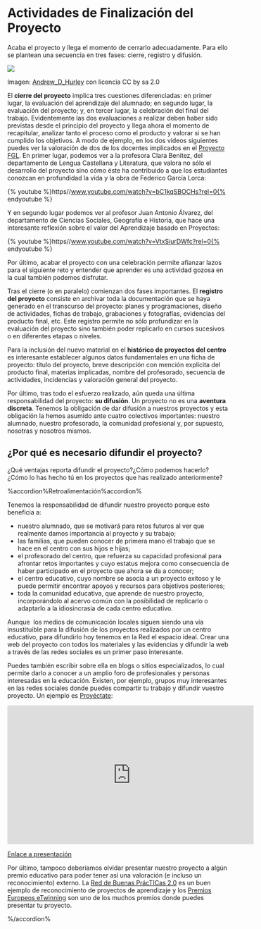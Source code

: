 
# Actividades de Finalización del Proyecto

Acaba el proyecto y llega el momento de cerrarlo adecuadamente. Para ello se plantean una secuencia en tres fases: cierre, registro y difusión.

![](https://raw.githubusercontent.com/catedu/abp/master/img/start_finish.jpg)

Imagen: [Andrew_D_Hurley](http://www.flickr.com/photos/15717926@N04/6254409229) con licencia CC by sa 2.0

El **cierre del proyecto** implica tres cuestiones diferenciadas: en primer lugar, la evaluación del aprendizaje del alumnado; en segundo lugar, la evaluación del proyecto; y, en tercer lugar, la celebración del final del trabajo. Evidentemente las dos evaluaciones a realizar deben haber sido previstas desde el principio del proyecto y llega ahora el momento de recapitular, analizar tanto el proceso como el producto y valorar si se han cumplido los objetivos. A modo de ejemplo, en los dos vídeos siguientes puedes ver la valoración de dos de los docentes implicados en el [Proyecto FGL](http://lorcaenlosmilagros.blogspot.com.es/). En primer lugar, podemos ver a la profesora Clara Benítez, del departamento de Lengua Castellana y Literatura, que valora no sólo el desarrollo del proyecto sino cómo éste ha contribuido a que los estudiantes conozcan en profundidad la vida y la obra de Federico García Lorca:

{% youtube %}https//www.youtube.com/watch?v=bC1kqSBOCHs?rel=0{% endyoutube %}

Y en segundo lugar podemos ver al profesor Juan Antonio Álvarez, del departamento de Ciencias Sociales, Geografía e Historia, que hace una interesante reflexión sobre el valor del Aprendizaje basado en Proyectos:

{% youtube %}https//www.youtube.com/watch?v=VtxSiurDWfc?rel=0{% endyoutube %}

Por último, acabar el proyecto con una celebración permite afianzar lazos para el siguiente reto y entender que aprender es una actividad gozosa en la cual también podemos disfrutar.

Tras el cierre (o en paralelo) comienzan dos fases importantes. El **registro del proyecto** consiste en archivar toda la documentación que se haya generado en el transcurso del proyecto: planes y programaciones, diseño de actividades, fichas de trabajo, grabaciones y fotografías, evidencias del producto final, etc. Este registro permite no sólo profundizar en la evaluación del proyecto sino también poder replicarlo en cursos sucesivos o en diferentes etapas o niveles.

Para la inclusión del nuevo material en el **histórico de proyectos del centro** es interesante establecer algunos datos fundamentales en una ficha de proyecto: título del proyecto, breve descripción con mención explícita del producto final, materias implicadas, nombre del profesorado, secuencia de actividades, incidencias y valoración general del proyecto.

Por último, tras todo el esfuerzo realizado, aún queda una última responsabilidad del proyecto: **su difusión**. Un proyecto no es una **aventura discreta**. Tenemos la obligación de dar difusión a nuestros proyectos y esta obligación la hemos asumido ante cuatro colectivos importantes: nuestro alumnado, nuestro profesorado, la comunidad profesional y, por supuesto, nosotras y nosotros mismos.

## ¿Por qué es necesario difundir el proyecto?

¿Qué ventajas reporta difundir el proyecto?¿Cómo podemos hacerlo?¿Cómo lo has hecho tú en los proyectos que has realizado anteriormente?



%accordion%Retroalimentación%accordion%

Tenemos la responsabilidad de difundir nuestro proyecto porque esto beneficia a:

- nuestro alumnado, que se motivará para retos futuros al ver que realmente damos importancia al proyecto y su trabajo;
- las familias, que pueden conocer de primera mano el trabajo que se hace en el centro con sus hijos e hijas;
- el profesorado del centro, que refuerza su capacidad profesional para afrontar retos importantes y cuyo estatus mejora como consecuencia de haber participado en el proyecto que ahora se da a conocer;
- el centro educativo, cuyo nombre se asocia a un proyecto exitoso y le puede permitir encontrar apoyos y recursos para objetivos posteriores;
- toda la comunidad educativa, que aprende de nuestro proyecto, incorporándolo al acervo común con la posibilidad de replicarlo o adaptarlo a la idiosincrasia de cada centro educativo.

Aunque  los medios de comunicación locales siguen siendo una vía insustituible para la difusión de los proyectos realizados por un centro educativo, para difundirlo hoy tenemos en la Red el espacio ideal. Crear una web del proyecto con todos los materiales y las evidencias y difundir la web a través de las redes sociales es un primer paso interesante.

Puedes también escribir sobre ella en blogs o sitios especializados, lo cual permite darlo a conocer a un amplio foro de profesionales y personas interesadas en la educación. Existen, por ejemplo, grupos muy interesantes en las redes sociales donde puedes compartir tu trabajo y difundir vuestro proyecto. Un ejemplo es [Proyéctate](https://proyectate.ning.com/):

<iframe src="https://prezi.com/embed/yyqt3ybacpzz/" id="iframe_container" frameborder="0" webkitallowfullscreen="" mozallowfullscreen="" allowfullscreen="" allow="autoplay; fullscreen" height="315" width="560"></iframe>

[Enlace a presentación](https://prezi.com/yyqt3ybacpzz/proyectate/)

Por último, tampoco deberíamos olvidar presentar nuestro proyecto a algún premio educativo para poder tener así una valoración (e incluso un reconocimiento) externo. La [Red de Buenas PrácTICas 2.0](http://recursostic.educacion.es/buenaspracticas20/web/) es un buen ejemplo de reconocimiento de proyectos de aprendizaje y los [Premios Europeos eTwinning](http://etwinning.es/es/proyectos/reconocimiento/) son uno de los muchos premios donde puedes presentar tu proyecto.

%/accordion%
